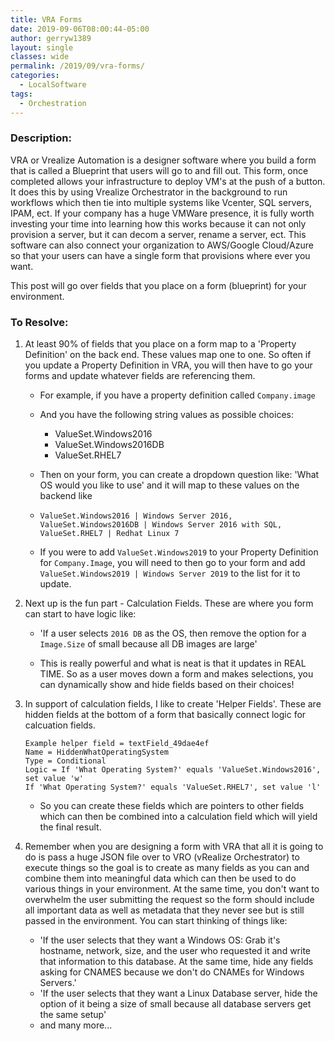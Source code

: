 ```yaml
---
title: VRA Forms
date: 2019-09-06T08:00:44-05:00
author: gerryw1389
layout: single
classes: wide
permalink: /2019/09/vra-forms/
categories:
  - LocalSoftware
tags:
  - Orchestration
---
```

<!--more-->

### Description:
VRA or Vrealize Automation is a designer software where you build a form that is called a Blueprint that users will go to and fill out. This form, once completed allows your infrastructure to deploy VM's at the push of a button. It does this by using Vrealize Orchestrator in the background to run workflows which then tie into multiple systems like Vcenter, SQL servers, IPAM, ect. If your company has a huge VMWare presence, it is fully worth investing your time into learning how this works because it can not only provision a server, but it can decom a server, rename a server, ect. This software can also connect your organization to AWS/Google Cloud/Azure so that your users can have a single form that provisions where ever you want.

This post will go over fields that you place on a form (blueprint) for your environment.

### To Resolve:

1. At least 90% of fields that you place on a form map to a 'Property Definition' on the back end. These values map one to one. So often if you update a Property Definition in VRA, you will then have to go your forms and update whatever fields are referencing them.

   - For example, if you have a property definition called `Company.image`
   - And you have the following string values as possible choices:
     - ValueSet.Windows2016
     - ValueSet.Windows2016DB
     - ValueSet.RHEL7

   - Then on your form, you can create a dropdown question like: 'What OS would you like to use' and it will map to these values on the backend like 
   - `ValueSet.Windows2016 | Windows Server 2016, ValueSet.Windows2016DB | Windows Server 2016 with SQL, ValueSet.RHEL7 | Redhat Linux 7`

   - If you were to add `ValueSet.Windows2019` to your Property Definition for `Company.Image`, you will need to then go to your form and add `ValueSet.Windows2019 | Windows Server 2019` to the list for it to update.

2. Next up is the fun part - Calculation Fields. These are where you form can start to have logic like:
   - 'If a user selects `2016 DB` as the OS, then remove the option for a `Image.Size` of small because all DB images are large'

   - This is really powerful and what is neat is that it updates in REAL TIME. So as a user moves down a form and makes selections, you can dynamically show and hide fields based on their choices!

3. In support of calculation fields, I like to create 'Helper Fields'. These are hidden fields at the bottom of a form that basically connect logic for calcuation fields.

   ```escape
   Example helper field = textField_49dae4ef
   Name = HiddenWhatOperatingSystem
   Type = Conditional
   Logic = If 'What Operating System?' equals 'ValueSet.Windows2016', set value 'w'
   If 'What Operating System?' equals 'ValueSet.RHEL7', set value 'l'
   ```

   - So you can create these fields which are pointers to other fields which can then be combined into a calculation field which will yield the final result.

4. Remember when you are designing a form with VRA that all it is going to do is pass a huge JSON file over to VRO (vRealize Orchestrator) to execute things so the goal is to create as many fields as you can and combine them into meaningful data which can then be used to do various things in your environment. At the same time, you don't want to overwhelm the user submitting the request so the form should include all important data as well as metadata that they never see but is still passed in the environment. You can start thinking of things like:
   - 'If the user selects that they want a Windows OS: Grab it's hostname, network, size, and the user who requested it and write that information to this database. At the same time, hide any fields asking for CNAMES because we don't do CNAMEs for Windows Servers.'
   - 'If the user selects that they want a Linux Database server, hide the option of it being a size of small because all database servers get the same setup'
   - and many more...

